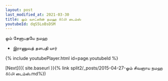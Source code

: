 ```yaml
---
layout: post
last_modified_at: 2021-03-30
title: ஓம் வாட்ஸின் நமஹ ௧௦௮ டைம்ஸ்
youtubeId: dqS5LoBsDSM
---
```

 
 
 ஓம் சேனாபதயே நமஹ  
 
 -  இராணுவத் தளபதி யார் 
 
  
 
  
 
 
 
 
 
 


{% include youtubePlayer.html id=page.youtubeId %}
 
[Next]({{ site.baseurl }}{% link  split2/_posts/2015-04-27-ஓம் சிவஞாய நமஹ ௧௦௮ டைம்ஸ்.md%})
 
